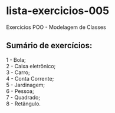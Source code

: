 # lista-exercicios-005
Exercícios POO - Modelagem de Classes
## Sumário de exercícios:
1 - Bola; <br/>
2 - Caixa eletrônico; <br/>
3 - Carro; <br/>
4 - Conta Corrente; <br/>
5 - Jardinagem; <br/>
6 - Pessoa; <br/>
7 - Quadrado; <br/>
8 - Retângulo.
